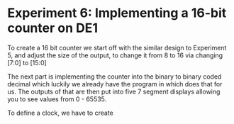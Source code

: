# Experiment 6: Implementing a 16-bit	counter	on DE1

To create a 16 bit counter we start off with the similar design to Experiment 5, and adjust the size of the output, to change it from 8 to 16 via changing [7:0] to [15:0]

The next part is implementing the counter into the binary to binary coded decimal which luckily we already have the program in which does that for us. The outputs of that are then put into five 7 segment displays allowing you to see values from 0 - 65535.



To define a clock, we have to create 
